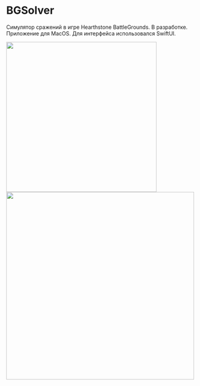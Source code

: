 # BGSolver

Симулятор сражений в игре Hearthstone BattleGrounds. В разработке.
Приложение для MacOS. Для интерфейса использовался SwiftUI.

<p align="">
  <img src="https://user-images.githubusercontent.com/18668589/96386829-1df48080-119e-11eb-8f1b-d9e4f6d70867.png"/ width="400">
    <img src="https://user-images.githubusercontent.com/18668589/96386827-1cc35380-119e-11eb-9869-dc2efc8e65f5.png"/ width="500">
</p>

